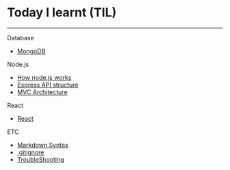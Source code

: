 # Today I learnt (TIL)

---

Database

- [MongoDB](https://github.com/kkoomin/TIL/blob/master/Database/mongoDB.md)

Node.js

- [How node.js works](https://github.com/kkoomin/TIL/blob/master/JavaScript/nodeJS/2-how-node-works/README.md)
- [Express API structure](https://github.com/kkoomin/TIL/blob/master/JavaScript/nodeJS/4-natours/README.md)
- [MVC Architecture](https://github.com/kkoomin/TIL/blob/master/JavaScript/nodeJS/backend-architecture.md)

React

- [React](https://github.com/kkoomin/TIL/blob/master/JavaScript/React/react.md)

ETC

- [Markdown Syntax](https://github.com/kkoomin/TIL/blob/master/ETC/extra-lecture-markdown.md)
- [.gitignore](https://github.com/kkoomin/TIL/blob/master/ETC/gitignore.md)
- [TroubleShooting](https://github.com/kkoomin/TIL/blob/master/ETC/trouble-shooting.md)
